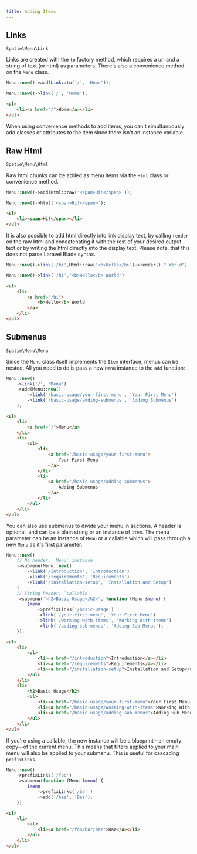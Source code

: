 ```yaml
---
title: Adding Items
---
```


## Links

`Spatie\Menu\Link`

Links are created with the `to` factory method, which requires a url and a string of text (or html) as parameters. There's also a convenience method on the `Menu` class.

```php
Menu::new()->add(Link::to('/', 'Home'));
```

```php
Menu::new()->link('/', 'Home');
```

```html
<ul>
    <li><a href="/">Home</a></li>
</ul>
```

<div class="alert -info">
When using convenience methods to add items, you can't simultanuously add classes or attributes to the item since there isn't an instance variable.
</div>

## Raw Html

`Spatie\Menu\Html`

Raw html chunks can be added as menu items via the `Html` class or convenience method.

```php
Menu::new()->add(Html::raw('<span>Hi!</span>'));
```

```php
Menu::new()->html('<span>Hi!</span>');
```

```html
<ul>
    <li><span>Hi!</span></li>
</ul>
```

It is also possible to add html directly into link display text, by calling `render` on the raw html and concatenating it with the rest of your desired output text or by writing the html directly into the display text. Please note, that this does not parse Laravel Blade syntax.

```php
Menu::new()->link('/hi',Html::raw('<b>Hello</b>')->render()." World")
```

```php
Menu::new()->link('/hi',"<b>Hello</b> World")
```

```html
<ul>
    <li>
        <a href="/hi">
            <b>Hello</b> World
        </a>
    </li>
</ul>
```

## Submenus

`Spatie\Menu\Menu`

Since the `Menu` class itself implements the `Item` interface, menus can be nested. All you need to do is pass a new `Menu` instance to the `add` function:

```php
Menu::new()
    ->link('/', 'Menu')
    ->add(Menu::new()
        ->link('/basic-usage/your-first-menu', 'Your First Menu')
        ->link('/basic-usage/adding-submenus', 'Adding Submenus')
    );
```

```html
<ul>
    <li>
        <a href="/">Menu</a>
    </li>
    <li>
        <ul>
            <li>
                <a href="/basic-usage/your-first-menu">
                    Your First Menu
                </a>
            </li>
            <li>
                <a href="/basic-usage/adding-submenus">
                    Adding Submenus
                </a>
            </li>
        </ul>
    </li>
</ul>
```

You can also use submenus to divide your menu in sections. A header is optional, and can be a plain string or an instance of `item`. The menu parameter can be an instance of `Menu` or a callable which will pass through a new `Menu` as it's first parameter.

```php
Menu::new()
    // No header, `Menu` instance
    ->submenu(Menu::new()
        ->link('/introduction', 'Introduction')
        ->link('/requirements', 'Requirements')
        ->link('/installation-setup', 'Installation and Setup')
    )
    // String header, `callable`
    ->submenu('<h2>Basic Usage</h2>', function (Menu $menu) {
        $menu
            ->prefixLinks('/basic-usage')
            ->link('/your-first-menu', 'Your First Menu')
            ->link('/working-with-items', 'Working With Items')
            ->link('/adding-sub-menus', 'Adding Sub Menus');
    });
```

```html
<ul>
    <li>
        <ul>
            <li><a href="/introduction">Introduction</a></li>
            <li><a href="/requirements">Requirements</a></li>
            <li><a href="/installation-setup">Installation and Setup</a></li>
        </ul>
    </li>
    <li>
        <h2>Basic Usage</h2>
        <ul>
            <li><a href="/basic-usage/your-first-menu">Your First Menu</a></li>
            <li><a href="/basic-usage/working-with-items">Working With Items</a></li>
            <li><a href="/basic-usage/adding-sub-menus">Adding Sub Menus</a></li>
        </ul>
    </li>
</ul>
```

If you're using a callable, the new instance will be a blueprint—an empty copy—of the current menu. This means that filters applied to your main menu will also be applied to your submenu. This is useful for cascading `prefixLinks`.

```php
Menu::new()
    ->prefixLinks('/foo')
    ->submenu(function (Menu $menu) {
        $menu
            ->prefixLinks('/bar')
            ->add('/baz', 'Baz');
    });
```

```html
<ul>
    <li>
        <ul>
            <li><a href="/foo/bar/baz">Baz</a></li>
        </ul>
    </li>
</ul>
```
